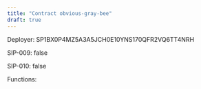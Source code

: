 ```yaml
---
title: "Contract obvious-gray-bee"
draft: true
---
```

Deployer: SP1BX0P4MZ5A3A5JCH0E10YNS170QFR2VQ6TT4NRH

SIP-009: false

SIP-010: false

Functions:


